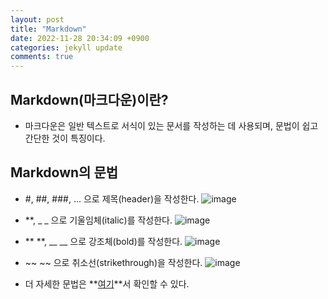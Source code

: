 ```yaml
---
layout: post
title: "Markdown"
date: 2022-11-28 20:34:09 +0900
categories: jekyll update
comments: true
---
```


## Markdown(마크다운)이란?

- 마크다운은 일반 텍스트로 서식이 있는 문서를 작성하는 데 사용되며, 문법이 쉽고 간단한 것이 특징이다.

## Markdown의 문법

- #, ##, ###, ... 으로 제목(header)을 작성한다. 
   ![image](https://user-images.githubusercontent.com/104906731/204388107-6410a447-6943-4760-83d4-85b0b178f508.png)

- **, _ _ 으로 기울임체(italic)를 작성한다.
    ![image](https://user-images.githubusercontent.com/104906731/204388011-4d4d9a89-ed55-4a94-8a48-f0a6697309a3.png) 

- ** **, __ __ 으로 강조체(bold)를 작성한다.
    ![image](https://user-images.githubusercontent.com/104906731/204388335-bd84e7e7-b0cd-4302-9f61-d1427198f47b.png)

- ~~ ~~ 으로 취소선(strikethrough)을 작성한다.
   ![image](https://user-images.githubusercontent.com/104906731/204389095-49fb4d8f-48bd-491f-8bfa-987d5e6b9a3c.png)

- 더 자세한 문법은 **[여기](https://www.markdownguide.org/basic-syntax)**서 확인할 수 있다.